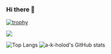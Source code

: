 ### Hi there 👋

[![trophy](https://github-profile-trophy.vercel.app/?username=a-k-holod&theme=monokai&rank=-UNKNOWN&row=1)](https://github.com/ryo-ma/github-profile-trophy)






![](https://komarev.com/ghpvc/?username=a-k-holod&color=blueviolet)

![Top Langs](https://github-readme-stats.vercel.app/api/top-langs/?username=a-k-holod&layout=compact)
![a-k-holod's GitHub stats](https://github-readme-stats.vercel.app/api?username=a-k-holod&show_icons=true&theme=radical)
<!--
**a-k-holod/a-k-holod** is a ✨ _special_ ✨ repository because its `README.md` (this file) appears on your GitHub profile.

Here are some ideas to get you started:

- 🔭 I’m currently working on ...
- 🌱 I’m currently learning ...
- 👯 I’m looking to collaborate on ...
- 🤔 I’m looking for help with ...
- 💬 Ask me about ...
- 📫 How to reach me: ...
- 😄 Pronouns: ...
- ⚡ Fun fact: ...
-->

